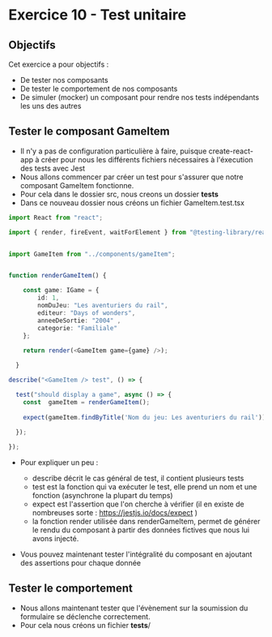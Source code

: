 # Exercice 10 - Test unitaire

## Objectifs

Cet exercice a pour objectifs : 
* De tester nos composants
* De tester le comportement de nos composants
* De simuler (mocker) un composant pour rendre nos tests indépendants les uns des autres

## Tester le composant GameItem

* Il n'y a pas de configuration particulière à faire, puisque create-react-app à créer pour nous les différents fichiers nécessaires à l'éxecution des tests avec Jest
* Nous allons commencer par créer un test pour s'assurer que notre composant GameItem fonctionne.
* Pour cela dans le dossier src, nous creons un dossier __tests__ 
* Dans ce nouveau dossier nous créons un fichier GameItem.test.tsx
```typescript 
import React from "react";

import { render, fireEvent, waitForElement } from "@testing-library/react";


import GameItem from "../components/gameItem";


function renderGameItem() {

    const game: IGame = {
        id: 1,
        nomDuJeu: "Les aventuriers du rail", 
        editeur: "Days of wonders", 
        anneeDeSortie: "2004" , 
        categorie: "Familiale"
    };
  
    return render(<GameItem game={game} />);

  }

describe("<GameItem /> test", () => {

  test("should display a game", async () => {
    const  gameItem = renderGameItem();
    
    expect(gameItem.findByTitle('Nom du jeu: Les aventuriers du rail'));
  
  });

});
```
* Pour expliquer un peu : 
    * describe décrit le cas général de test, il contient plusieurs tests
    * test est la fonction qui va exécuter le test, elle prend un nom et une fonction (asynchrone la plupart du temps)
    * expect est l'assertion que l'on cherche à vérifier (il en existe de nombreuses sorte : https://jestjs.io/docs/expect )
    * la fonction render utilisée dans renderGameItem, permet de générer le rendu du composant à partir des données fictives que nous lui avons injecté.

* Vous pouvez maintenant tester l'intégralité du composant en ajoutant des assertions pour chaque donnée

## Tester le comportement

* Nous allons maintenant tester que l'évènement sur la soumission du formulaire se déclenche correctement. 
* Pour cela nous créons un fichier __tests__/
